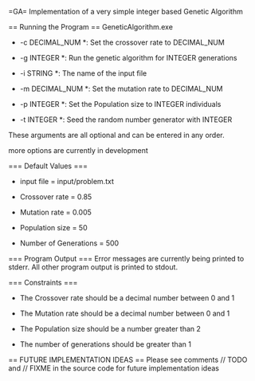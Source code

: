 =GA=
Implementation of a very simple integer based Genetic Algorithm


== Running the Program ==
GeneticAlgorithm.exe <options>

* -c DECIMAL_NUM
*: Set the crossover rate to DECIMAL_NUM
    
* -g INTEGER
*: Run the genetic algorithm for INTEGER generations
    
* -i STRING
*: The name of the input file

* -m DECIMAL_NUM
*: Set the mutation rate to DECIMAL_NUM

* -p INTEGER
*: Set the Population size to INTEGER individuals

* -t INTEGER
*: Seed the random number generator with INTEGER

These arguments are all optional and can be entered in any order.

more options are currently in development


=== Default Values ===
* input file = input/problem.txt

* Crossover rate = 0.85
* Mutation rate = 0.005

* Population size = 50
* Number of Generations = 500


=== Program Output ===
Error messages are currently being printed to stderr.
All other program output is printed to stdout.


=== Constraints === 
* The Crossover rate should be a decimal number between 0 and 1
* The Mutation rate should be a decimal number between 0 and 1

* The Population size should be a number greater than 2
* The number of generations should be greater than 1


== FUTURE IMPLEMENTATION IDEAS == 
Please see comments // TODO and // FIXME in the source code for future implementation ideas
